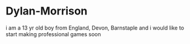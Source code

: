 # Dylan-Morrison
i am a 13 yr old boy from England, Devon, Barnstaple and i would like to start making professional games soon
